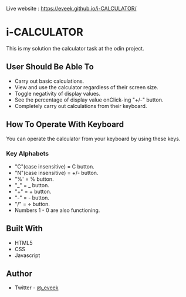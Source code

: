Live website : https://eveek.github.io/i-CALCULATOR/

# i-CALCULATOR

This is my solution the calculator task at the odin project.

## User Should Be Able To

- Carry out basic calculations.
- View and use the calculator regardless of their screen size.
- Toggle negativity of display values.
- See the percentage of display value onClick-ing "+/-" button.
- Completely carry out calculations from their keyboard.

## How To Operate With Keyboard

You can operate the calculator from your keyboard by using these keys.

### Key Alphabets

- "C"(case insensitive) = C button.
- "N"(case insensitive) = +/- button.
- "%' = % button.
- "_" = _ button.
- "+" = + button.
- "-" = - button.
- "/" = ÷ button.
- Numbers 1 - 0 are also functioning.

## Built With

- HTML5
- CSS
- Javascript

## Author

- Twitter - [@\_eveek](https://www.twitter.com/_eveek)
